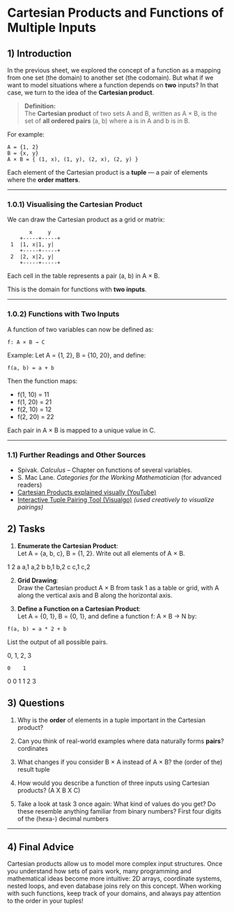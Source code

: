 <!---
{
  "depends_on": [],
  "author": "Stephan Bökelmann",
  "first_used": "2025-03-27",
  "keywords": ["mathematics", "cartesian product", "function", "mapping", "tuples"]
}
--->

# Cartesian Products and Functions of Multiple Inputs

## 1) Introduction
In the previous sheet, we explored the concept of a function as a mapping from one set (the domain) to another set (the codomain). But what if we want to model situations where a function depends on **two** inputs? In that case, we turn to the idea of the **Cartesian product**.

> **Definition:**  
> The **Cartesian product** of two sets A and B, written as A × B, is the set of **all ordered pairs** (a, b) where a is in A and b is in B.

For example:
```
A = {1, 2}
B = {x, y}
A × B = { (1, x), (1, y), (2, x), (2, y) }
```

Each element of the Cartesian product is a **tuple** — a pair of elements where the **order matters**.

---

### 1.0.1) Visualising the Cartesian Product
We can draw the Cartesian product as a grid or matrix:

```
       x     y
    +-----+-----+
 1  |1, x|1, y|
    +-----+-----+
 2  |2, x|2, y|
    +-----+-----+
```

Each cell in the table represents a pair (a, b) in A × B.

This is the domain for functions with **two inputs**.

---

### 1.0.2) Functions with Two Inputs
A function of two variables can now be defined as:

```
f: A × B → C
```

Example: Let A = {1, 2}, B = {10, 20}, and define:
```
f(a, b) = a + b
```

Then the function maps:
- f(1, 10) = 11
- f(1, 20) = 21
- f(2, 10) = 12
- f(2, 20) = 22

Each pair in A × B is mapped to a unique value in C.

---

### 1.1) Further Readings and Other Sources

- Spivak. *Calculus* – Chapter on functions of several variables.
- S. Mac Lane. *Categories for the Working Mathematician* (for advanced readers)
- [Cartesian Products explained visually (YouTube)](https://www.youtube.com/watch?v=9Q6XopAU3Ig)
- [Interactive Tuple Pairing Tool (Visualgo)](https://visualgo.net/en/heap) *(used creatively to visualize pairings)*


## 2) Tasks

1. **Enumerate the Cartesian Product**:  
Let A = {a, b, c}, B = {1, 2}. Write out all elements of A × B.

  1        2
a  a,1    a,2
b  b,1    b,2
c  c,1    c,2

2. **Grid Drawing**:  
Draw the Cartesian product A × B from task 1 as a table or grid, with A along the vertical axis and B along the horizontal axis.

3. **Define a Function on a Cartesian Product**:  
Let A = {0, 1}, B = {0, 1}, and define a function f: A × B → N by:
```
f(a, b) = a * 2 + b
```
List the output of all possible pairs.

0, 1, 2, 3

    0    1
0   0    1
1   2    3

## 3) Questions
1. Why is the **order** of elements in a tuple important in the Cartesian product?
    
2. Can you think of real-world examples where data naturally forms **pairs**?
    cordinates
3. What changes if you consider B × A instead of A × B?
    the (order of the) result tuple

4. How would you describe a function of three inputs using Cartesian products?
    (A X B X C) 

5. Take a look at task 3 once again: What kind of values do you get? Do these resemble anything familiar from binary numbers?
    First four digits of the (hexa-) decimal numbers

---

## 4) Final Advice
Cartesian products allow us to model more complex input structures. Once you understand how sets of pairs work, many programming and mathematical ideas become more intuitive: 2D arrays, coordinate systems, nested loops, and even database joins rely on this concept. When working with such functions, keep track of your domains, and always pay attention to the order in your tuples!

